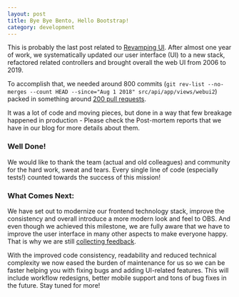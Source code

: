 ```yaml
---
layout: post
title: Bye Bye Bento, Hello Bootstrap!
category: development
---
```


This is probably the last post related to [Revamping UI](/2018/10/05/revaming-ui). After almost one year of work, we systematically updated our user interface (UI) to a new stack, refactored related controllers and brought overall the web UI from 2006 to 2019.

To accomplish that, we needed around 800 commits (`git rev-list --no-merges --count HEAD --since="Aug 1 2018" src/api/app/views/webui2`) packed in something around [200 pull requests]( https://github.com/openSUSE/open-build-service/issues?q=created%3A%3E%3D2018-09-01+is%3Amerged+label%3AFrontend ).

It was a lot of code and moving pieces, but done in a way that few breakage happened in production - Please check the Post-mortem reports that we have in our blog for more details about them.

### Well Done!

We would like to thank the team (actual and old colleagues) and community for the hard work, sweat and tears. Every single line of code (especially tests!) counted towards the success of this mission!

### What Comes Next:

We have set out to modernize our frontend technology stack, improve the consistency and overall introduce a more modern look and feel to OBS. And even though we achieved this milestone, we are fully aware that we have to improve the user interface in many other aspects to make everyone happy. That is why we are still [collecting feedback](https://github.com/openSUSE/open-build-service/issues?q=is%3Aopen+is%3Aissue+label%3A%22Bootstrap+%3Arocket%3A%22).

With the improved code consistency, readability and reduced technical complexity we now eased the burden of maintenance for us so we can be faster helping you with fixing bugs and adding UI-related features. This will include workflow redesigns, better mobile support and tons of bug fixes in the future. Stay tuned for more!
